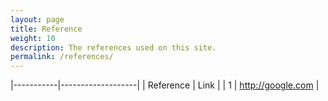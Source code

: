 ```yaml
---
layout: page
title: Reference
weight: 10
description: The references used on this site.
permalink: /references/
---
```


|-----------|-------------------|
| Reference | Link              |
| 1         | http://google.com |
